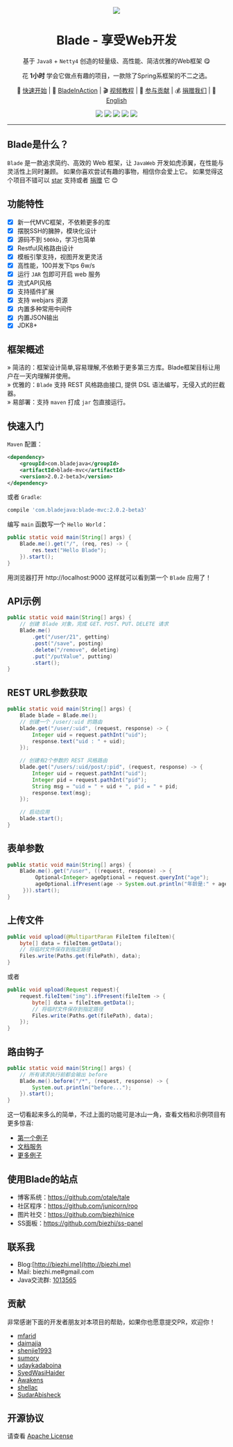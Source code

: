 <p align="center">
    <img src="http://7xls9k.dl1.z0.glb.clouddn.com/blade-logo.png" />
</p>
<h1 align="center">Blade - 享受Web开发</h1>
<p align="center">基于 <code>Java8</code> + <code>Netty4</code> 创造的轻量级、高性能、简洁优雅的Web框架 😋</p>
<p align="center">花 <b>1小时</b> 学会它做点有趣的项目，一款除了Spring系框架的不二之选。</p>
<p align="center">
    🐾 <a href="" target="_blank">快速开始</a> | 
    📘 <a href="https://biezhi.gitbooks.io/blade-in-action" target="_blank">BladeInAction</a> | 
    🎬 <a href="http://v.qq.com/vplus/56171fe5fc0541ba6f356522325b0902/foldervideos/w6g0008012ruo91" target="_blank">视频教程</a> | 
    🌚 <a href="" target="_blank">参与贡献</a> | 
    💰 <a href="" target="_blank">捐赠我们</a> |
    🌾 <a href="README.md">English</a>
</p>
<p align="center">
    <a href="https://travis-ci.org/biezhi/blade"><img src="https://img.shields.io/travis/biezhi/blade.svg?style=flat-square"></a>
    <a href="http://codecov.io/github/biezhi/blade?branch=dev"><img src="https://img.shields.io/codecov/c/github/biezhi/blade/dev.svg?style=flat-square"></a>
    <a href="http://search.maven.org/#search%7Cga%7C1%7Cblade-mvc"><img src="https://img.shields.io/maven-central/v/com.bladejava/blade-mvc.svg?style=flat-square"></a>
    <a href="LICENSE"><img src="https://img.shields.io/badge/license-Apache%202-4EB1BA.svg?style=flat-square"></a>
    <a href="https://gitter.im/biezhi/blade"><img src="https://badges.gitter.im/biezhi/blade.svg?style=flat-square"></a>
</p>

***

## Blade是什么？

`Blade` 是一款追求简约、高效的 Web 框架，让 `JavaWeb` 开发如虎添翼，在性能与灵活性上同时兼顾。
如果你喜欢尝试有趣的事物，相信你会爱上它。
如果觉得这个项目不错可以 [star](https://github.com/biezhi/blade/stargazers) 支持或者 [捐赠]() 它 :blush:

## 功能特性

* [x] 新一代MVC框架，不依赖更多的库
* [x] 摆脱SSH的臃肿，模块化设计
* [x] 源码不到 `500kb`，学习也简单
* [x] Restful风格路由设计
* [x] 模板引擎支持，视图开发更灵活
* [x] 高性能，100并发下tps 6w/s
* [x] 运行 `JAR` 包即可开启 web 服务
* [x] 流式API风格
* [x] 支持插件扩展
* [x] 支持 webjars 资源
* [x] 内置多种常用中间件
* [x] 内置JSON输出
* [x] JDK8+

## 框架概述

» 简洁的：框架设计简单,容易理解,不依赖于更多第三方库。Blade框架目标让用户在一天内理解并使用。<br/>
» 优雅的：`Blade` 支持 REST 风格路由接口, 提供 DSL 语法编写，无侵入式的拦截器。<br/>
» 易部署：支持 `maven` 打成 `jar` 包直接运行。<br/>

## 快速入门

`Maven` 配置：

```xml
<dependency>
	<groupId>com.bladejava</groupId>
	<artifactId>blade-mvc</artifactId>
	<version>2.0.2-beta3</version>
</dependency>
```

或者  `Gradle`:

```sh
compile 'com.bladejava:blade-mvc:2.0.2-beta3'
```

编写 `main` 函数写一个 `Hello World`：

```java
public static void main(String[] args) {
    Blade.me().get("/", (req, res) -> {
        res.text("Hello Blade");
    }).start();
}
```

用浏览器打开 http://localhost:9000 这样就可以看到第一个 `Blade` 应用了！

## API示例

```java
public static void main(String[] args) {
    // 创建 Blade 对象，完成 GET、POST、PUT、DELETE 请求
    Blade.me()
        .get("/user/21", getting)
        .post("/save", posting)
        .delete("/remove", deleting)
        .put("/putValue", putting)
        .start();
}
```

## REST URL参数获取

```java
public static void main(String[] args) {
    Blade blade = Blade.me();
    // 创建一个 /user/:uid 的路由
    blade.get("/user/:uid", (request, response) -> {
		Integer uid = request.pathInt("uid");
		response.text("uid : " + uid);
	});
	
    // 创建有2个参数的 REST 风格路由
    blade.get("/users/:uid/post/:pid", (request, response) -> {
		Integer uid = request.pathInt("uid");
		Integer pid = request.pathInt("pid");
		String msg = "uid = " + uid + ", pid = " + pid;
		response.text(msg);
	});
	
    // 启动应用
    blade.start();
}
```

## 表单参数

```java
public static void main(String[] args) {
    Blade.me().get("/user", ((request, response) -> {
         Optional<Integer> ageOptional = request.queryInt("age");
         ageOptional.ifPresent(age -> System.out.println("年龄是:" + age));
     })).start();
}
```

## 上传文件

```java
public void upload(@MultipartParam FileItem fileItem){
    byte[] data = fileItem.getData();
    // 将临时文件保存到指定路径
    Files.write(Paths.get(filePath), data);
}
```

或者

```java
public void upload(Request request){
    request.fileItem("img").ifPresent(fileItem -> {
        byte[] data = fileItem.getData();
        // 将临时文件保存到指定路径
        Files.write(Paths.get(filePath), data);              
    });
}
```

## 路由钩子

```java
public static void main(String[] args) {
    // 所有请求执行前都会输出 before
    Blade.me().before("/*", (request, response) -> {
        System.out.println("before...");
    }).start();
}
```

这一切看起来多么的简单，不过上面的功能可是冰山一角，查看文档和示例项目有更多惊喜:

+ [第一个例子](https://github.com/bladejava/first-blade-app)
+ [文档服务](https://github.com/biezhi/grice)
+ [更多例子](https://github.com/bladejava/blade-demos)

## 使用Blade的站点

+ 博客系统：https://github.com/otale/tale
+ 社区程序：https://github.com/junicorn/roo
+ 图片社交：https://github.com/biezhi/nice
+ SS面板：https://github.com/biezhi/ss-panel

## 联系我

- Blog:[http://biezhi.me](http://biezhi.me)
- Mail: biezhi.me#gmail.com
- Java交流群: [1013565](http://shang.qq.com/wpa/qunwpa?idkey=932642920a5c0ef5f1ae902723c4f168c58ea63f3cef1139e30d68145d3b5b2f)

## 贡献

非常感谢下面的开发者朋友对本项目的帮助，如果你也愿意提交PR，欢迎你！

- [mfarid](https://github.com/mfarid)
- [daimajia](https://github.com/daimajia)
- [shenjie1993](https://github.com/shenjie1993)
- [sumory](https://github.com/sumory)
- [udaykadaboina](https://github.com/udaykadaboina)
- [SyedWasiHaider](https://github.com/SyedWasiHaider)
- [Awakens](https://github.com/Awakens)
- [shellac](https://github.com/shellac)
- [SudarAbisheck](https://github.com/SudarAbisheck)

## 开源协议

请查看 [Apache License](LICENSE)